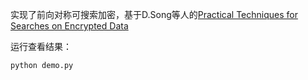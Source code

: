 实现了前向对称可搜索加密，基于D.Song等人的[Practical Techniques for Searches on Encrypted Data](https://links.jianshu.com/go?to=http%3A%2F%2Fieeexplore.ieee.org%2Fabstract%2Fdocument%2F848445%2F)

运行查看结果：

```python
python demo.py
```

